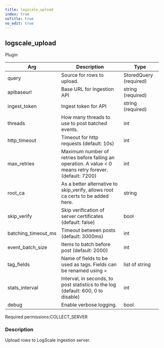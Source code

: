 ```yaml
---
title: logscale_upload
index: true
noTitle: true
no_edit: true
---
```




<div class="vql_item"></div>


## logscale_upload
<span class='vql_type label label-warning pull-right page-header'>Plugin</span>



<div class="vqlargs"></div>

Arg | Description | Type
----|-------------|-----
query|Source for rows to upload.|StoredQuery (required)
apibaseurl|Base URL for Ingestion API|string (required)
ingest_token|Ingest token for API|string (required)
threads|How many threads to use to post batched events.|int
http_timeout|Timeout for http requests (default: 10s)|int
max_retries|Maximum number of retries before failing an operation. A value < 0 means retry forever. (default: 7200)|int
root_ca|As a better alternative to skip_verify, allows root ca certs to be added here.|string
skip_verify|Skip verification of server certificates (default: false)|bool
batching_timeout_ms|Timeout between posts (default: 3000ms)|int
event_batch_size|Items to batch before post (default: 2000)|int
tag_fields|Name of fields to be used as tags. Fields can be renamed using =<newname>|list of string
stats_interval|Interval, in seconds, to post statistics to the log (default: 600, 0 to disable)|int
debug|Enable verbose logging.|bool

<span class="permission_list vql_type">Required permissions:</span><span class="permission_list linkcolour label label-important">COLLECT_SERVER</span>

### Description

Upload rows to LogScale ingestion server.

